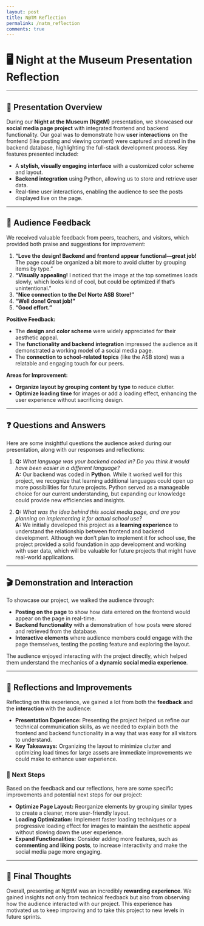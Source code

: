 ```yaml
---
layout: post
title: N@TM Reflection
permalink: /natm_reflection
comments: true
---
```


# 🖥️ Night at the Museum Presentation Reflection

---

## 📢 Presentation Overview
During our **Night at the Museum (N@tM)** presentation, we showcased our **social media page project** with integrated frontend and backend functionality. Our goal was to demonstrate how **user interactions** on the frontend (like posting and viewing content) were captured and stored in the backend database, highlighting the full-stack development process. Key features presented included:
- A **stylish, visually engaging interface** with a customized color scheme and layout.
- **Backend integration** using Python, allowing us to store and retrieve user data.
- Real-time user interactions, enabling the audience to see the posts displayed live on the page.

---

## 👥 Audience Feedback
We received valuable feedback from peers, teachers, and visitors, which provided both praise and suggestions for improvement:

1. **“Love the design! Backend and frontend appear functional—great job!** The page could be organized a bit more to avoid clutter by grouping items by type.”
2. **“Visually appealing!** I noticed that the image at the top sometimes loads slowly, which looks kind of cool, but could be optimized if that’s unintentional.”
3. **“Nice connection to the Del Norte ASB Store!”**
4. **“Well done! Great job!”**
5. **“Good effort.”**

**Positive Feedback:**
- The **design** and **color scheme** were widely appreciated for their aesthetic appeal.
- The **functionality and backend integration** impressed the audience as it demonstrated a working model of a social media page.
- The **connection to school-related topics** (like the ASB store) was a relatable and engaging touch for our peers.

**Areas for Improvement:**
- **Organize layout by grouping content by type** to reduce clutter.
- **Optimize loading time** for images or add a loading effect, enhancing the user experience without sacrificing design.

---

## ❓ Questions and Answers
Here are some insightful questions the audience asked during our presentation, along with our responses and reflections:

1. **Q:** *What language was your backend coded in? Do you think it would have been easier in a different language?*  
   **A:** Our backend was coded in **Python**. While it worked well for this project, we recognize that learning additional languages could open up more possibilities for future projects. Python served as a manageable choice for our current understanding, but expanding our knowledge could provide new efficiencies and insights.

2. **Q:** *What was the idea behind this social media page, and are you planning on implementing it for actual school use?*  
   **A:** We initially developed this project as a **learning experience** to understand the relationship between frontend and backend development. Although we don’t plan to implement it for school use, the project provided a solid foundation in app development and working with user data, which will be valuable for future projects that might have real-world applications.

---

## 🎬 Demonstration and Interaction
To showcase our project, we walked the audience through:
- **Posting on the page** to show how data entered on the frontend would appear on the page in real-time.
- **Backend functionality** with a demonstration of how posts were stored and retrieved from the database.
- **Interactive elements** where audience members could engage with the page themselves, testing the posting feature and exploring the layout.

The audience enjoyed interacting with the project directly, which helped them understand the mechanics of a **dynamic social media experience**.

---

## 💭 Reflections and Improvements
Reflecting on this experience, we gained a lot from both the **feedback** and the **interaction** with the audience:
- **Presentation Experience:** Presenting the project helped us refine our technical communication skills, as we needed to explain both the frontend and backend functionality in a way that was easy for all visitors to understand.
- **Key Takeaways:** Organizing the layout to minimize clutter and optimizing load times for large assets are immediate improvements we could make to enhance user experience.

### 🔄 Next Steps
Based on the feedback and our reflections, here are some specific improvements and potential next steps for our project:
- **Optimize Page Layout:** Reorganize elements by grouping similar types to create a cleaner, more user-friendly layout.
- **Loading Optimization:** Implement faster loading techniques or a progressive loading effect for images to maintain the aesthetic appeal without slowing down the user experience.
- **Expand Functionalities:** Consider adding more features, such as **commenting and liking posts**, to increase interactivity and make the social media page more engaging.

---

## 🚀 Final Thoughts
Overall, presenting at N@tM was an incredibly **rewarding experience**. We gained insights not only from technical feedback but also from observing how the audience interacted with our project. This experience has motivated us to keep improving and to take this project to new levels in future sprints.
